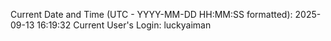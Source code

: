 Current Date and Time (UTC - YYYY-MM-DD HH:MM:SS formatted): 2025-09-13 16:19:32
Current User's Login: luckyaiman
